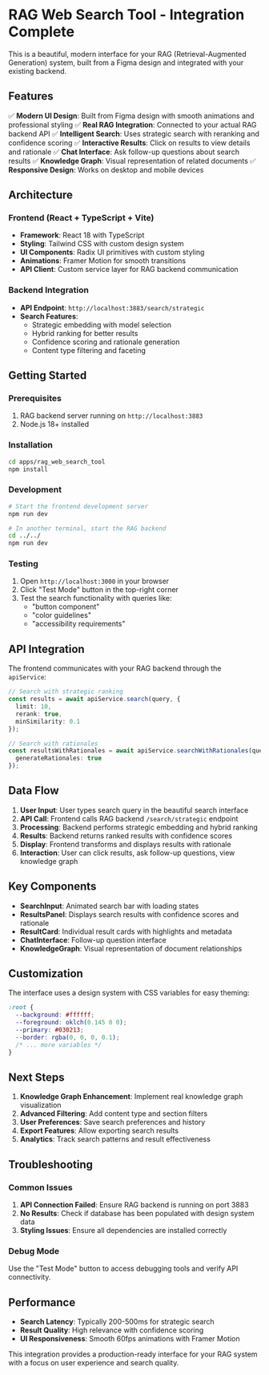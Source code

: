 # RAG Web Search Tool - Integration Complete

This is a beautiful, modern interface for your RAG (Retrieval-Augmented Generation) system, built from a Figma design and integrated with your existing backend.

## Features

✅ **Modern UI Design**: Built from Figma design with smooth animations and professional styling
✅ **Real RAG Integration**: Connected to your actual RAG backend API
✅ **Intelligent Search**: Uses strategic search with reranking and confidence scoring
✅ **Interactive Results**: Click on results to view details and rationale
✅ **Chat Interface**: Ask follow-up questions about search results
✅ **Knowledge Graph**: Visual representation of related documents
✅ **Responsive Design**: Works on desktop and mobile devices

## Architecture

### Frontend (React + TypeScript + Vite)
- **Framework**: React 18 with TypeScript
- **Styling**: Tailwind CSS with custom design system
- **UI Components**: Radix UI primitives with custom styling
- **Animations**: Framer Motion for smooth transitions
- **API Client**: Custom service layer for RAG backend communication

### Backend Integration
- **API Endpoint**: `http://localhost:3883/search/strategic`
- **Search Features**: 
  - Strategic embedding with model selection
  - Hybrid ranking for better results
  - Confidence scoring and rationale generation
  - Content type filtering and faceting

## Getting Started

### Prerequisites
1. RAG backend server running on `http://localhost:3883`
2. Node.js 18+ installed

### Installation
```bash
cd apps/rag_web_search_tool
npm install
```

### Development
```bash
# Start the frontend development server
npm run dev

# In another terminal, start the RAG backend
cd ../../
npm run dev
```

### Testing
1. Open `http://localhost:3000` in your browser
2. Click "Test Mode" button in the top-right corner
3. Test the search functionality with queries like:
   - "button component"
   - "color guidelines"
   - "accessibility requirements"

## API Integration

The frontend communicates with your RAG backend through the `apiService`:

```typescript
// Search with strategic ranking
const results = await apiService.search(query, {
  limit: 10,
  rerank: true,
  minSimilarity: 0.1
});

// Search with rationales
const resultsWithRationales = await apiService.searchWithRationales(query, {
  generateRationales: true
});
```

## Data Flow

1. **User Input**: User types search query in the beautiful search interface
2. **API Call**: Frontend calls RAG backend `/search/strategic` endpoint
3. **Processing**: Backend performs strategic embedding and hybrid ranking
4. **Results**: Backend returns ranked results with confidence scores
5. **Display**: Frontend transforms and displays results with rationale
6. **Interaction**: User can click results, ask follow-up questions, view knowledge graph

## Key Components

- **SearchInput**: Animated search bar with loading states
- **ResultsPanel**: Displays search results with confidence scores and rationale
- **ResultCard**: Individual result cards with highlights and metadata
- **ChatInterface**: Follow-up question interface
- **KnowledgeGraph**: Visual representation of document relationships

## Customization

The interface uses a design system with CSS variables for easy theming:

```css
:root {
  --background: #ffffff;
  --foreground: oklch(0.145 0 0);
  --primary: #030213;
  --border: rgba(0, 0, 0, 0.1);
  /* ... more variables */
}
```

## Next Steps

1. **Knowledge Graph Enhancement**: Implement real knowledge graph visualization
2. **Advanced Filtering**: Add content type and section filters
3. **User Preferences**: Save search preferences and history
4. **Export Features**: Allow exporting search results
5. **Analytics**: Track search patterns and result effectiveness

## Troubleshooting

### Common Issues

1. **API Connection Failed**: Ensure RAG backend is running on port 3883
2. **No Results**: Check if database has been populated with design system data
3. **Styling Issues**: Ensure all dependencies are installed correctly

### Debug Mode

Use the "Test Mode" button to access debugging tools and verify API connectivity.

## Performance

- **Search Latency**: Typically 200-500ms for strategic search
- **Result Quality**: High relevance with confidence scoring
- **UI Responsiveness**: Smooth 60fps animations with Framer Motion

This integration provides a production-ready interface for your RAG system with a focus on user experience and search quality.


